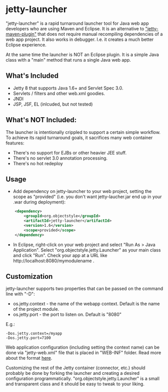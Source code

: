 jetty-launcher
==============

"jetty-launcher" is a rapid turnaround launcher tool for Java web app developers who are using Maven and Eclipse. It is an alternative to ["jetty-maven-plugin"](http://wiki.eclipse.org/Jetty/Feature/Jetty_Maven_Plugin) that does not require manual recompiling dependencies of a web app project. It also works in debugger. I.e. it creates a much better Eclipse experience. 

At the same time the launcher is NOT an Eclipse plugin. It is a simple Java class with a "main" method that runs a single Java web app.

What's Included
---------------

* Jetty 8 that supports Java 1.6+ and Servlet Spec 3.0.
* Servlets / filters and other web.xml goodies.
* JNDI
* JSP, JSF, EL (inlcuded, but not tested)

What's NOT Included:
--------------------

The launcher is intentionally crippled to support a certain simple workflow. To achieve its rapid turnaround goals, it sacrifices many web container features:

* There's no support for EJBs or other heavier JEE stuff.
* There's no servlet 3.0 annotation processing.
* There's no hot redeploy

Usage
-----

* Add dependency on jetty-launcher to your web project, setting the scope as "provided" (i.e. you don't want jetty-laucher.jar end up in your .war during deployment):

```xml
    <dependency>
        <groupId>org.objectstyle</groupId>
        <artifactId>jetty-launcher</artifactId>
        <version>1.6</version>
        <scope>provided</scope>
    </dependency>
```

* In Eclipse, right-click on your web project and select "Run As > Java Application". Select "org.objectstyle.jetty.Launcher" as your main class and click "Run". Check your app at a URL like http://localhost:8080/mymodulename .

Customization
-------------

jetty-launcher supports two properties that can be passed on the command line with "-D":

* os.jetty.context - the name of the webapp context. Default is the name of the project module.
* os.jetty.port - the port to listen on. Default is "8080"

E.g.:

    -Dos.jetty.context=/myapp 
    -Dos.jetty.port=7100

Web application configuration (including setting the context name) can be done via "jetty-web.xml" file that is placed in "WEB-INF" folder. Read more about the format [here](http://wiki.eclipse.org/Jetty/Reference/jetty-web.xml).

Customizing the rest of the Jetty container (connector, etc.) should probably be done by forking the launcher and creating a desired configuration programmatically. "org.objectstyle.jetty.Launcher" is a small and transparent class and it should be easy to tweak to your liking.

